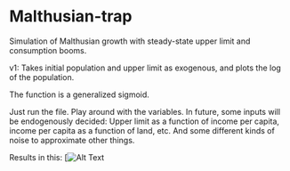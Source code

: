 # Malthusian-trap
Simulation of Malthusian growth with steady-state upper limit and consumption booms.

v1: Takes initial population and upper limit as exogenous, and plots
the log of the population.

The function is a generalized sigmoid.

Just run the file. Play around with the variables. In future, some inputs
will be endogenously decided: Upper limit as a function of income per capita,
income per capita as a function of land, etc. And some different kinds of noise
to approximate other things.

Results in this:
[![Alt Text](https://media.giphy.com/media/lRpNJ9RqspRh0FL2E4/giphy.gif)
